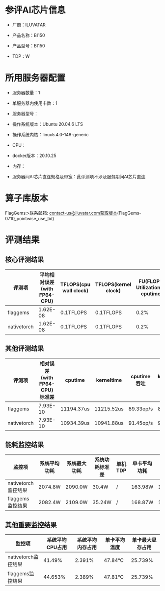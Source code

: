 # 参评AI芯片信息

* 厂商：ILUVATAR

* 产品名称：BI150
* 产品型号：BI150
* TDP：W

# 所用服务器配置

* 服务器数量：1


* 单服务器内使用卡数：1
* 服务器型号：
* 操作系统版本：Ubuntu 20.04.6 LTS
* 操作系统内核：linux5.4.0-148-generic
* CPU：
* docker版本：20.10.25
* 内存：
* 服务器间AI芯片直连规格及带宽：此评测项不涉及服务期间AI芯片直连

# 算子库版本
FlagGems:>联系邮箱: contact-us@iluvatar.com获取版本(FlagGems-0710_pointwise_use_tid)

# 评测结果

## 核心评测结果

| 评测项  | 平均相对误差(with FP64-CPU) | TFLOPS(cpu wall clock) | TFLOPS(kernel clock) | FU(FLOPS Utilization)-cputime | FU-kerneltime |
| ---- | -------------- | -------------- | ------------ | ------ | ----- |
| flaggems | 1.62E-08    | 0.1TFLOPS       | 0.1TFLOPS        | 0.2% | 0.19% |
| nativetorch | 1.62E-08    | 0.1TFLOPS      | 0.1TFLOPS      | 0.2%      | 0.2%    |

## 其他评测结果

| 评测项  | 相对误差(with FP64-CPU)标准差 | cputime | kerneltime | cputime吞吐 | kerneltime吞吐 | 无预热时延 | 预热后时延 |
| ---- | -------------- | -------------- | ------------ | ------------ | -------------- | -------------- | ------------ |
| flaggems | 7.93E-10    | 11194.37us       | 11215.52us        | 89.33op/s | 89.16op/s | 249786.04us | 11663.84us |
| nativetorch | 7.93E-10    | 10934.39us       | 10941.88us        | 91.45op/s | 91.39op/s | 11590.2us | 11492.98us |

## 能耗监控结果

| 监控项  | 系统平均功耗  | 系统最大功耗  | 系统功耗标准差 | 单机TDP | 单卡平均功耗 | 单卡最大功耗 | 单卡功耗标准差 | 单卡TDP |
| ---- | ------- | ------- | ------- | ----- | ------------ | ------------ | ------------- | ----- |
| nativetorch监控结果 | 2074.8W | 2090.0W | 30.4W   | /     | 163.98W       | 164.0W      | 0.13W        | 350W  |
| flaggems监控结果 | 2082.4W | 2109.0W | 35.24W   | /     | 168.87W       | 169.0W      | 1.05W        | 350W  |

## 其他重要监控结果

| 监控项  | 系统平均CPU占用 | 系统平均内存占用 | 单卡平均温度 | 单卡最大显存占用 |
| ---- | --------- | -------- | ------------ | -------------- |
| nativetorch监控结果 | 41.49%    | 2.391%   | 47.84°C       | 25.739%        |
| flaggems监控结果 | 44.653%    | 2.389%   | 47.81°C       | 25.739%        |